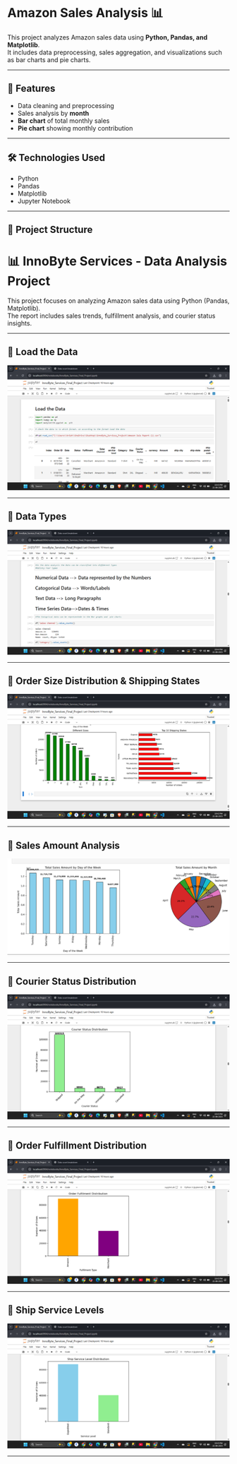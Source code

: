 
# Amazon Sales Analysis 📊

This project analyzes Amazon sales data using **Python, Pandas, and Matplotlib**.  
It includes data preprocessing, sales aggregation, and visualizations such as bar charts and pie charts.

---

## 📌 Features
- Data cleaning and preprocessing  
- Sales analysis by **month**  
- **Bar chart** of total monthly sales  
- **Pie chart** showing monthly contribution  

---

## 🛠️ Technologies Used
- Python
- Pandas
- Matplotlib
- Jupyter Notebook

---

## 📂 Project Structure
# 📊 InnoByte Services - Data Analysis Project

This project focuses on analyzing Amazon sales data using Python (Pandas, Matplotlib).  
The report includes sales trends, fulfillment analysis, and courier status insights.  

---

## 🔹 Load the Data
![Load Data](https://github.com/Sriramyadav/Amazon-Sales-Analysis/blob/main/Screenshot%20(44).png?raw=true)

---

## 🔹 Data Types
![Data Types](https://github.com/Sriramyadav/Amazon-Sales-Analysis/blob/main/Screenshot%20(45).png?raw=true)

---

## 🔹 Order Size Distribution & Shipping States
![Order Sizes & Shipping States](https://github.com/Sriramyadav/Amazon-Sales-Analysis/blob/main/Screenshot%20(39).png?raw=true)

---

## 🔹 Sales Amount Analysis
![Sales Amount](https://github.com/Sriramyadav/Amazon-Sales-Analysis/blob/main/Screenshot%20(40).png?raw=true)

---

## 🔹 Courier Status Distribution
![Courier Status](https://github.com/Sriramyadav/Amazon-Sales-Analysis/blob/main/Screenshot%20(41).png?raw=true)

---

## 🔹 Order Fulfillment Distribution
![Fulfillment](https://github.com/Sriramyadav/Amazon-Sales-Analysis/blob/main/Screenshot%20(42).png?raw=true)

---

## 🔹 Ship Service Levels
![Ship Service Levels](https://github.com/Sriramyadav/Amazon-Sales-Analysis/blob/main/Screenshot%20(43).png?raw=true)

---

